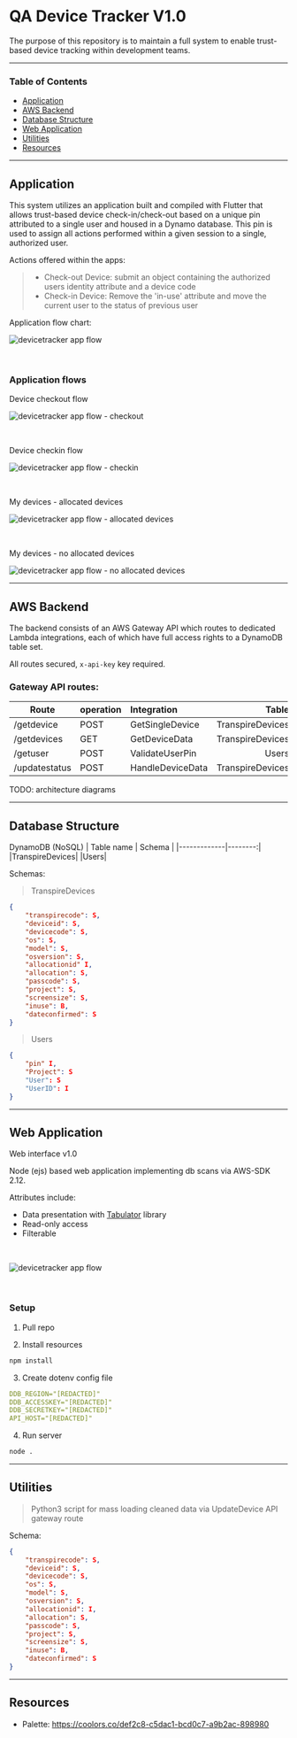 # QA Device Tracker V1.0

The purpose of this repository is to maintain a full system to enable trust-based device tracking within development teams.

<hr/>

### Table of Contents  
- [Application](#application)  
- [AWS Backend](#aws-backend)  
- [Database Structure](#database-structure)  
- [Web Application](#web-application)  
- [Utilities](#utilities)  
- [Resources](#resources)

<hr/>

## Application

This system utilizes an application built and compiled with Flutter that allows trust-based device check-in/check-out based on a unique pin attributed to a single user and housed in a Dynamo database. This pin is used to assign all actions performed within a given session to a single, authorized user. <br/>

Actions offered within the apps:
> - Check-out Device: submit an object containing the authorized users identity attribute and a device code
> - Check-in Device: Remove the 'in-use' attribute and move the current user to the status of previous user

Application flow chart:

![devicetracker app flow](./assets/devicetrackler-app-flow.png)

<br/>

### Application flows
Device checkout flow
<br/> 

![devicetracker app flow - checkout](./assets/readme-assets/checkout/checkout-flow.png)

<br/> 

Device checkin flow
<br/> 

![devicetracker app flow - checkin](./assets/readme-assets/checkin/checkin-flow.png)

<br/> 

My devices - allocated devices
<br/> 

![devicetracker app flow - allocated devices](./assets/readme-assets/mydevices/mydevices-activedevices.png)

<br/> 

My devices - no allocated devices
<br/> 

![devicetracker app flow - no allocated devices](./assets/readme-assets/mydevices/mydevices-none.png)
<br/> 

<hr/>

## AWS Backend

The backend consists of an AWS Gateway API which routes to dedicated Lambda integrations, each of which have full access rights to a DynamoDB table set.

All routes secured, ```x-api-key``` key required.

### Gateway API routes:
| Route| operation|Integration|Table|
|-------------|:-------|:-------------|-----:|
| /getdevice| POST|GetSingleDevice|TranspireDevices|
| /getdevices| GET|GetDeviceData|TranspireDevices|
| /getuser| POST|ValidateUserPin|Users|
| /updatestatus| POST|HandleDeviceData|TranspireDevices|

TODO: architecture diagrams

<hr/>

## Database Structure

DynamoDB (NoSQL)
| Table name | Schema |
|-------------|--------:|
|TranspireDevices|
|Users|

Schemas:
> TranspireDevices
```json
{
    "transpirecode": S,
    "deviceid": S,
    "devicecode": S,
    "os": S,
    "model": S,
    "osversion": S,
    "allocationid" I,
    "allocation": S,
    "passcode": S,
    "project": S,
    "screensize": S,
    "inuse": B,
    "dateconfirmed": S
}
```

> Users
```json
{
    "pin" I,
    "Project": S
    "User": S
    "UserID": I
}
```


<hr/>

## Web Application

Web interface v1.0

Node (ejs) based web application implementing db scans via AWS-SDK 2.12.<br/>

Attributes include:
- Data presentation with [Tabulator](http://tabulator.info/) library
- Read-only access
- Filterable
<br/>

![devicetracker app flow](./assets/readme-assets/webui/webui.png)

<br/>

### Setup
1. Pull repo

2. Install resources
```bash
npm install
```

3. Create dotenv config file
```yaml
DDB_REGION="[REDACTED]"
DDB_ACCESSKEY="[REDACTED]"
DDB_SECRETKEY="[REDACTED]"
API_HOST="[REDACTED]"
```

4. Run server
```bash
node .
```

<hr/>

## Utilities

> Python3 script for mass loading cleaned data via UpdateDevice API gateway route

Schema:
```json
{
    "transpirecode": S,
    "deviceid": S,
    "devicecode": S,
    "os": S,
    "model": S,
    "osversion": S,
    "allocationid": I,
    "allocation": S,
    "passcode": S,
    "project": S,
    "screensize": S,
    "inuse": B,
    "dateconfirmed": S
}
```

<hr/>

## Resources

- Palette: https://coolors.co/def2c8-c5dac1-bcd0c7-a9b2ac-898980
